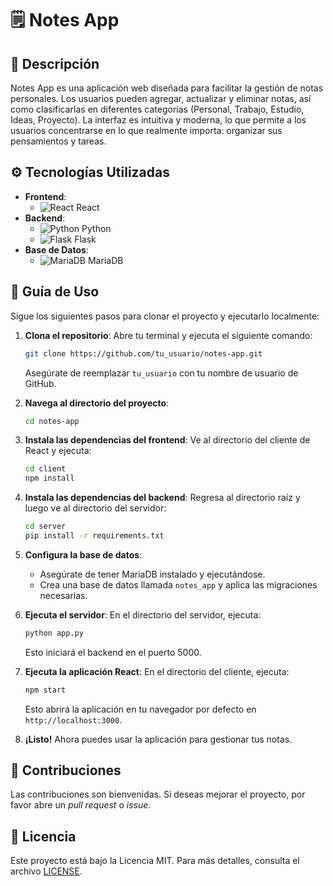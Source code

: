 
# 🗒️ Notes App

## 📖 Descripción

Notes App es una aplicación web diseñada para facilitar la gestión de notas personales. Los usuarios pueden agregar, actualizar y eliminar notas, así como clasificarlas en diferentes categorías (Personal, Trabajo, Estudio, Ideas, Proyecto). La interfaz es intuitiva y moderna, lo que permite a los usuarios concentrarse en lo que realmente importa: organizar sus pensamientos y tareas.

## ⚙️ Tecnologías Utilizadas

- **Frontend**: 
  - ![React](https://img.icons8.com/color/48/000000/react-native.png) React
- **Backend**: 
  - ![Python](https://img.icons8.com/color/48/000000/python.png) Python
  - ![Flask](https://img.icons8.com/ios-filled/50/000000/flask.png) Flask
- **Base de Datos**: 
  - ![MariaDB](https://mariadb.com/wp-content/uploads/2019/11/mariadb-logo-vert_blue-transparent.png) MariaDB

## 🚀 Guía de Uso

Sigue los siguientes pasos para clonar el proyecto y ejecutarlo localmente:

1. **Clona el repositorio**:
   Abre tu terminal y ejecuta el siguiente comando:
   ```bash
   git clone https://github.com/tu_usuario/notes-app.git
   ```
   Asegúrate de reemplazar `tu_usuario` con tu nombre de usuario de GitHub.

2. **Navega al directorio del proyecto**:
   ```bash
   cd notes-app
   ```

3. **Instala las dependencias del frontend**:
   Ve al directorio del cliente de React y ejecuta:
   ```bash
   cd client
   npm install
   ```

4. **Instala las dependencias del backend**:
   Regresa al directorio raíz y luego ve al directorio del servidor:
   ```bash
   cd server
   pip install -r requirements.txt
   ```

5. **Configura la base de datos**:
   - Asegúrate de tener MariaDB instalado y ejecutándose.
   - Crea una base de datos llamada `notes_app` y aplica las migraciones necesarias.

6. **Ejecuta el servidor**:
   En el directorio del servidor, ejecuta:
   ```bash
   python app.py
   ```
   Esto iniciará el backend en el puerto 5000.

7. **Ejecuta la aplicación React**:
   En el directorio del cliente, ejecuta:
   ```bash
   npm start
   ```
   Esto abrirá la aplicación en tu navegador por defecto en `http://localhost:3000`.

8. **¡Listo!** Ahora puedes usar la aplicación para gestionar tus notas.

## 📄 Contribuciones

Las contribuciones son bienvenidas. Si deseas mejorar el proyecto, por favor abre un *pull request* o *issue*.

## 📜 Licencia

Este proyecto está bajo la Licencia MIT. Para más detalles, consulta el archivo [LICENSE](LICENSE).
